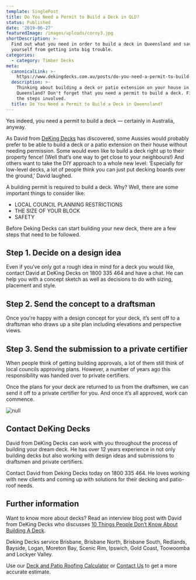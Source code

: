 ```yaml
---
template: SinglePost
title: Do You Need a Permit to Build a Deck in QLD?
status: Published
date: '2019-06-27'
featuredImage: /images/uploads/coroy3.jpg
shortDescription: >-
  Find out what you need in order to build a deck in Queensland and save
  yourself from getting into big trouble.
categories:
  - category: Timber Decks
meta:
  canonicalLink: >-
    https://www.dekingdecks.com.au/posts/do-you-need-a-permit-to-build-a-deck-in-qld
  description: >-
    Thinking about building a deck or patio extension on your house in
    Queensland? Don't forget that you need a permit to build a deck. Find out
    the steps involved.
  title: Do You Need a Permit to Build a Deck in Queensland?
---
```

Yes indeed, you need a permit to build a deck — certainly in Australia, anyway. 

As David from [DeKing Decks](https://www.dekingdecks.com.au/) has discovered, some Aussies would probably prefer to be able to build a deck or a patio extension on their house without needing permission. Some would even like to build a deck right up to their property fence! (Well that’s one way to get close to your neighbours!) And others want to take the DIY approach to a whole new level: ‘Especially for low-level decks, a lot of people think you can just put decking boards over the ground,’ David laughed.

A building permit is required to build a deck. Why? Well, there are some important things to consider like:

* LOCAL COUNCIL PLANNING RESTRICTIONS
* THE SIZE OF YOUR BLOCK
* SAFETY

Before Deking Decks can start building your new deck, there are a few steps that need to be followed.

## Step 1. Decide on a design idea

Even if you’ve only got a rough idea in mind for a deck you would like, contact David at DeKing Decks on 1800 335 464 and have a chat. He can help you with a concept sketch as well as decisions to do with sizing, placement and style.

## Step 2. Send the concept to a draftsman

Once you’re happy with a design concept for your deck, it’s sent off to a draftsman who draws up a site plan including elevations and perspective views.

## Step 3. Send the submission to a private certifier

When people think of getting building approvals, a lot of them still think of local councils approving plans. However, a number of years ago this responsibility was handed over to private certifiers.

Once the plans for your deck are returned to us from the draftsmen, we can send it off to a private certifier for you. And once it’s all approved, work can commence.

![null](/images/uploads/10.jpg)

## Contact DeKing Decks

David from DeKing Decks can work with you throughout the process of building your dream deck. He has over 12 years experience in not only building decks but also working with design ideas and submissions to draftsmen and private certifiers.

Contact David from Deking Decks today on 1800 335 464. He loves working with new clients and coming up with solutions for their decking and patio-roof needs.

## Further information

Want to know more about decks? Read an interview blog post with David from DeKing Decks who discusses [10 Things People Don’t Know About Building A Deck](https://www.dekingdecks.com.au/posts/10-things-people-dont-know-about-building-a-deck/).

Deking Decks service Brisbane, Brisbane North, Brisbane South, Redlands, Bayside, Logan, Moreton Bay, Scenic Rim, Ipswich, Gold Coast, Toowoomba and Lockyer Valley.

Use our [Deck and Patio Roofing Calculator](https://www.dekingdecks.com.au/quote-calculator/) or [Contact Us](https://www.dekingdecks.com.au/contact/) to get a more accurate estimate.
